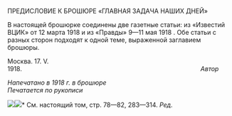 ПРЕДИСЛОВИЕ К БРОШЮРЕ «ГЛАВНАЯ ЗАДАЧА НАШИХ ДНЕЙ»

В настоящей брошюрке соединены две газетные статьи: из «Известий ВЦИК» от 12 марта 1918 и из «Правды» 9—11 мая 1918 . Обе статьи с разных сторон подходят к од­ной теме, выраженной заглавием брошюры.

Москва. 17. V. 1918.                                                                                                      _Автор_

_Напечатано в 1918 г. в брошюре                                                           Печатается по рукописи_

![](file:///C:/Users/bot32/AppData/Local/Temp/msohtmlclip1/01/clip_image001.png)![](file:///C:/Users/bot32/AppData/Local/Temp/msohtmlclip1/01/clip_image002.png)* См. настоящий том, стр. 78—82, 283—314. _Ред._